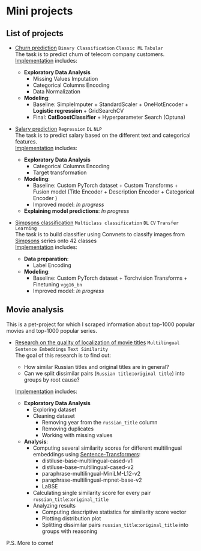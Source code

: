 # Mini projects

## List of projects

* [Churn prediction](https://nbviewer.org/github/Extremesarova/mini_projects/blob/main/churn/churn_prediction_front.ipynb) `Binary Classification` `Classic ML` `Tabular`  
The task is to predict churn of telecom company customers.  
[Implementation](https://github.com/Extremesarova/mini_projects/tree/main/churn) includes:
  * **Exploratory Data Analysis**
    * Missing Values Imputation
    * Categorical Columns Encoding
    * Data Normalization
  * **Modeling**:
    * Baseline: SimpleImputer + StandardScaler + OneHotEncoder + **Logistic regression** + GridSearchCV
    * Final: **CatBoostClassifier** + Hyperparameter Search (Optuna)

* [Salary prediction](https://nbviewer.org/github/Extremesarova/mini_projects/blob/main/salary_prediction/salary_prediction.ipynb) `Regression` `DL` `NLP`  
The task is to predict salary based on the different text and categorical features.  
[Implementation](https://github.com/Extremesarova/mini_projects/tree/main/salary_prediction) includes:
  * **Exploratory Data Analysis**
    * Categorical Columns Encoding
    * Target transformation
  * **Modeling**:
    * Baseline: Custom PyTorch dataset + Custom Transforms + Fusion model (Title Encoder + Description Encoder + Categorical Encoder )
    * Improved model: *In progress*
  * **Explaining model predictions**: *In progress*

* [Simpsons classification](https://nbviewer.org/github/Extremesarova/mini_projects/blob/main/simpsons_classification/simpsons-classification-using-pytorch-guidelines.ipynb) `Multiclass classification` `DL` `CV` `Transfer Learning`  
The task is to build classifier using Convnets to classify images from [Simpsons](https://www.kaggle.com/competitions/journey-springfield) series onto 42 classes  
[Implementation](https://github.com/Extremesarova/mini_projects/tree/main/simpsons_classification) includes:
  * **Data preparation**:
    * Label Encoding
  * **Modeling**:
    * Baseline: Custom PyTorch dataset + Torchvision Transforms + Finetuning `vgg16_bn`
    * Improved model: *In progress*

## Movie analysis

This is a pet-project for which I scraped information about top-1000 popular movies and top-1000 popular series.

* [Research on the quality of localization of movie titles]() `Multilingual Sentence Embeddings` `Text Similarity`  
  The goal of this research is to find out:

  * How similar Russian titles and original titles are in general?
  * Can we split dissimilar pairs (`Russian title`::`original title`) into groups by root cause?

  [Implementation]() includes:
  * **Exploratory Data Analysis**
    * Exploring dataset
    * Cleaning dataset
      * Removing year from the `russian_title` column
      * Removing duplicates
      * Working with missing values
  * **Analysis**:
    * Computing several similarity scores for different multilingual embeddings using [Sentence-Transformers](https://www.sbert.net/docs/pretrained_models.html#multi-lingual-models):
      * distiluse-base-multilingual-cased-v1
      * distiluse-base-multilingual-cased-v2
      * paraphrase-multilingual-MiniLM-L12-v2
      * paraphrase-multilingual-mpnet-base-v2
      * LaBSE
    * Calculating single similarity score for every pair `russian_title`::`original_title`
    * Analyzing results
      * Computing descriptive statistics for similarity score vector
      * Plotting distribution plot
      * Splitting dissimilar pairs `russian_title`::`original_title` into groups with reasoning

P.S. More to come!

